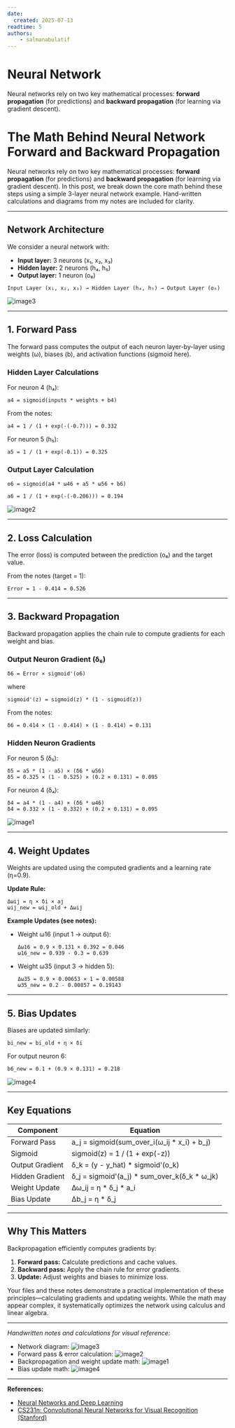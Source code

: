 ```yaml
---
date:
  created: 2025-07-13
readtime: 5
authors:
    - salmanabulatif
---
```


# Neural Network

Neural networks rely on two key mathematical processes: **forward propagation** (for predictions) and **backward propagation** (for learning via gradient descent).

<!-- more -->

# The Math Behind Neural Network Forward and Backward Propagation

Neural networks rely on two key mathematical processes: **forward propagation** (for predictions) and **backward propagation** (for learning via gradient descent). In this post, we break down the core math behind these steps using a simple 3-layer neural network example. Hand-written calculations and diagrams from my notes are included for clarity.

---

## Network Architecture

We consider a neural network with:

- **Input layer:** 3 neurons (x₁, x₂, x₃)
- **Hidden layer:** 2 neurons (h₄, h₅)
- **Output layer:** 1 neuron (o₆)

```
Input Layer (x₁, x₂, x₃) → Hidden Layer (h₄, h₅) → Output Layer (o₆)
```

![image3](image3)

---

## 1. Forward Pass

The forward pass computes the output of each neuron layer-by-layer using weights (ω), biases (b), and activation functions (sigmoid here).

### Hidden Layer Calculations

For neuron 4 (h₄):

```
a4 = sigmoid(inputs * weights + b4)
```

From the notes:

```
a4 = 1 / (1 + exp(-(-0.7))) = 0.332
```

For neuron 5 (h₅):

```
a5 = 1 / (1 + exp(-0.1)) = 0.325
```

### Output Layer Calculation

```
o6 = sigmoid(a4 * ω46 + a5 * ω56 + b6)
```

```
a6 = 1 / (1 + exp(-(-0.206))) = 0.194
```

![image2](image2)

---

## 2. Loss Calculation

The error (loss) is computed between the prediction (o₆) and the target value.

From the notes (target = 1):

```
Error = 1 - 0.414 = 0.526
```

---

## 3. Backward Propagation

Backward propagation applies the chain rule to compute gradients for each weight and bias.

### Output Neuron Gradient (δ₆)

```
δ6 = Error × sigmoid'(o6)
```

where

```
sigmoid'(z) = sigmoid(z) * (1 - sigmoid(z))
```

From the notes:

```
δ6 = 0.414 × (1 - 0.414) × (1 - 0.414) = 0.131
```

### Hidden Neuron Gradients

For neuron 5 (δ₅):

```
δ5 = a5 * (1 - a5) × (δ6 * ω56)
δ5 = 0.325 × (1 - 0.525) × (0.2 × 0.131) = 0.095
```

For neuron 4 (δ₄):

```
δ4 = a4 * (1 - a4) × (δ6 * ω46)
δ4 = 0.332 × (1 - 0.332) × (0.2 × 0.131) = 0.095
```

![image1](image1)

---

## 4. Weight Updates

Weights are updated using the computed gradients and a learning rate (η=0.9).

**Update Rule:**

```
Δωij = η × δi × aj
ωij_new = ωij_old + Δωij
```

**Example Updates (see notes):**

- Weight ω16 (input 1 → output 6):

    ```
    Δω16 = 0.9 × 0.131 × 0.392 = 0.046
    ω16_new = 0.939 - 0.3 = 0.639
    ```

- Weight ω35 (input 3 → hidden 5):

    ```
    Δω35 = 0.9 × 0.00653 × 1 = 0.00588
    ω35_new = 0.2 - 0.00857 = 0.19143
    ```

---

## 5. Bias Updates

Biases are updated similarly:

```
bi_new = bi_old + η × δi
```

For output neuron 6:

```
b6_new = 0.1 + (0.9 × 0.131) = 0.218
```

![image4](image4)

---

## Key Equations

| Component         | Equation                                              |
| ----------------- | ---------------------------------------------------- |
| Forward Pass      | a_j = sigmoid(sum_over_i(ω_ij * x_i) + b_j)          |
| Sigmoid           | sigmoid(z) = 1 / (1 + exp(-z))                       |
| Output Gradient   | δ_k = (y - y_hat) * sigmoid'(o_k)                    |
| Hidden Gradient   | δ_j = sigmoid'(a_j) * sum_over_k(δ_k * ω_jk)         |
| Weight Update     | Δω_ij = η * δ_j * a_i                                |
| Bias Update       | Δb_j = η * δ_j                                       |

---

## Why This Matters

Backpropagation efficiently computes gradients by:

1. **Forward pass:** Calculate predictions and cache values.
2. **Backward pass:** Apply the chain rule for error gradients.
3. **Update:** Adjust weights and biases to minimize loss.

Your files and these notes demonstrate a practical implementation of these principles—calculating gradients and updating weights. While the math may appear complex, it systematically optimizes the network using calculus and linear algebra.

---

*Handwritten notes and calculations for visual reference:*

- Network diagram: ![image3](image3)
- Forward pass & error calculation: ![image2](image2)
- Backpropagation and weight update math: ![image1](image1)
- Bias update math: ![image4](image4)

---

**References:**  
- [Neural Networks and Deep Learning](http://neuralnetworksanddeeplearning.com/)
- [CS231n: Convolutional Neural Networks for Visual Recognition (Stanford)](http://cs231n.github.io/neural-networks-2/)